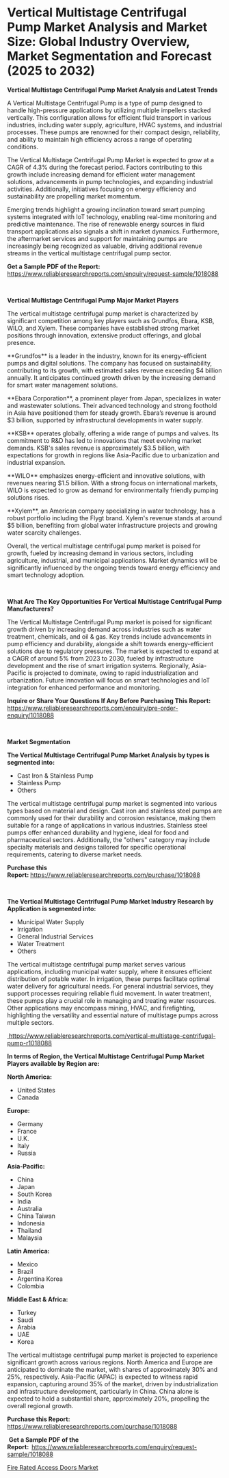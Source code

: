 <p><h1>Vertical Multistage Centrifugal Pump Market Analysis and Market Size: Global Industry Overview, Market Segmentation and Forecast (2025 to 2032)</h1></p><p><strong>Vertical Multistage Centrifugal Pump Market Analysis and Latest Trends</strong></p>
<p><p>A Vertical Multistage Centrifugal Pump is a type of pump designed to handle high-pressure applications by utilizing multiple impellers stacked vertically. This configuration allows for efficient fluid transport in various industries, including water supply, agriculture, HVAC systems, and industrial processes. These pumps are renowned for their compact design, reliability, and ability to maintain high efficiency across a range of operating conditions.</p><p>The Vertical Multistage Centrifugal Pump Market is expected to grow at a CAGR of 4.3% during the forecast period. Factors contributing to this growth include increasing demand for efficient water management solutions, advancements in pump technologies, and expanding industrial activities. Additionally, initiatives focusing on energy efficiency and sustainability are propelling market momentum. </p><p>Emerging trends highlight a growing inclination toward smart pumping systems integrated with IoT technology, enabling real-time monitoring and predictive maintenance. The rise of renewable energy sources in fluid transport applications also signals a shift in market dynamics. Furthermore, the aftermarket services and support for maintaining pumps are increasingly being recognized as valuable, driving additional revenue streams in the vertical multistage centrifugal pump sector.</p></p>
<p><strong>Get a Sample PDF of the Report:&nbsp;</strong> <a href="https://www.reliableresearchreports.com/enquiry/request-sample/1018088?utm_campaign=2380&utm_medium=2&utm_source=Github&utm_content=ia&utm_term=17022025&utm_id=vertical-multistage-centrifugal-pump">https://www.reliableresearchreports.com/enquiry/request-sample/1018088</a></p>
<p>&nbsp;</p>
<p><strong>Vertical Multistage Centrifugal Pump Major Market Players</strong></p>
<p><p>The vertical multistage centrifugal pump market is characterized by significant competition among key players such as Grundfos, Ebara, KSB, WILO, and Xylem. These companies have established strong market positions through innovation, extensive product offerings, and global presence.</p><p>**Grundfos** is a leader in the industry, known for its energy-efficient pumps and digital solutions. The company has focused on sustainability, contributing to its growth, with estimated sales revenue exceeding $4 billion annually. It anticipates continued growth driven by the increasing demand for smart water management solutions.</p><p>**Ebara Corporation**, a prominent player from Japan, specializes in water and wastewater solutions. Their advanced technology and strong foothold in Asia have positioned them for steady growth. Ebara’s revenue is around $3 billion, supported by infrastructural developments in water supply.</p><p>**KSB** operates globally, offering a wide range of pumps and valves. Its commitment to R&D has led to innovations that meet evolving market demands. KSB's sales revenue is approximately $3.5 billion, with expectations for growth in regions like Asia-Pacific due to urbanization and industrial expansion.</p><p>**WILO** emphasizes energy-efficient and innovative solutions, with revenues nearing $1.5 billion. With a strong focus on international markets, WILO is expected to grow as demand for environmentally friendly pumping solutions rises.</p><p>**Xylem**, an American company specializing in water technology, has a robust portfolio including the Flygt brand. Xylem's revenue stands at around $5 billion, benefiting from global water infrastructure projects and growing water scarcity challenges.</p><p>Overall, the vertical multistage centrifugal pump market is poised for growth, fueled by increasing demand in various sectors, including agriculture, industrial, and municipal applications. Market dynamics will be significantly influenced by the ongoing trends toward energy efficiency and smart technology adoption.</p></p>
<p>&nbsp;</p>
<p><strong>What Are The Key Opportunities For Vertical Multistage Centrifugal Pump Manufacturers?</strong></p>
<p><p>The Vertical Multistage Centrifugal Pump market is poised for significant growth driven by increasing demand across industries such as water treatment, chemicals, and oil & gas. Key trends include advancements in pump efficiency and durability, alongside a shift towards energy-efficient solutions due to regulatory pressures. The market is expected to expand at a CAGR of around 5% from 2023 to 2030, fueled by infrastructure development and the rise of smart irrigation systems. Regionally, Asia-Pacific is projected to dominate, owing to rapid industrialization and urbanization. Future innovation will focus on smart technologies and IoT integration for enhanced performance and monitoring.</p></p>
<p><strong>Inquire or Share Your Questions If Any Before Purchasing This Report:</strong> <a href="https://www.reliableresearchreports.com/enquiry/pre-order-enquiry/1018088?utm_campaign=2380&utm_medium=2&utm_source=Github&utm_content=ia&utm_term=17022025&utm_id=vertical-multistage-centrifugal-pump">https://www.reliableresearchreports.com/enquiry/pre-order-enquiry/1018088</a></p>
<p>&nbsp;</p>
<p><strong>Market Segmentation</strong></p>
<p><strong>The Vertical Multistage Centrifugal Pump Market Analysis by types is segmented into:</strong></p>
<p><ul><li>Cast Iron & Stainless Pump</li><li>Stainless Pump</li><li>Others</li></ul></p>
<p><p>The vertical multistage centrifugal pump market is segmented into various types based on material and design. Cast iron and stainless steel pumps are commonly used for their durability and corrosion resistance, making them suitable for a range of applications in various industries. Stainless steel pumps offer enhanced durability and hygiene, ideal for food and pharmaceutical sectors. Additionally, the "others" category may include specialty materials and designs tailored for specific operational requirements, catering to diverse market needs.</p></p>
<p><strong>Purchase this Report:&nbsp;</strong><a href="https://www.reliableresearchreports.com/purchase/1018088?utm_campaign=2380&utm_medium=2&utm_source=Github&utm_content=ia&utm_term=17022025&utm_id=vertical-multistage-centrifugal-pump">https://www.reliableresearchreports.com/purchase/1018088</a></p>
<p>&nbsp;</p>
<p><strong>The Vertical Multistage Centrifugal Pump Market Industry Research by Application is segmented into:</strong></p>
<p><ul><li>Municipal Water Supply</li><li>Irrigation</li><li>General Industrial Services</li><li>Water Treatment</li><li>Others</li></ul></p>
<p><p>The vertical multistage centrifugal pump market serves various applications, including municipal water supply, where it ensures efficient distribution of potable water. In irrigation, these pumps facilitate optimal water delivery for agricultural needs. For general industrial services, they support processes requiring reliable fluid movement. In water treatment, these pumps play a crucial role in managing and treating water resources. Other applications may encompass mining, HVAC, and firefighting, highlighting the versatility and essential nature of multistage pumps across multiple sectors.</p></p>
<p><a href="https://www.reliableresearchreports.com/vertical-multistage-centrifugal-pump-r1018088?utm_campaign=2380&utm_medium=2&utm_source=Github&utm_content=ia&utm_term=17022025&utm_id=vertical-multistage-centrifugal-pump">&nbsp;https://www.reliableresearchreports.com/vertical-multistage-centrifugal-pump-r1018088</a></p>
<p><strong>In terms of Region, the Vertical Multistage Centrifugal Pump Market Players available by Region are:</strong></p>
<p>
    <p> <strong> North America: </strong>
        <ul>
            <li>United States</li>
            <li>Canada</li>
        </ul>
        </p> 
    <p> <strong> Europe: </strong>
        <ul>
            <li>Germany</li>
            <li>France</li>
            <li>U.K.</li>
            <li>Italy</li>
            <li>Russia</li>
        </ul>
        </p> 
    <p> <strong> Asia-Pacific: </strong>
        <ul>
            <li>China</li>
            <li>Japan</li>
            <li>South Korea</li>
            <li>India</li>
            <li>Australia</li>
            <li>China Taiwan</li>
            <li>Indonesia</li>
            <li>Thailand</li>
            <li>Malaysia</li>
        </ul>
        </p> 
    <p> <strong> Latin America: </strong>
        <ul>
            <li>Mexico</li>
            <li>Brazil</li>
            <li>Argentina Korea</li>
            <li>Colombia</li>
        </ul>
        </p> 
    <p> <strong> Middle East & Africa: </strong>
        <ul>
            <li>Turkey</li>
            <li>Saudi</li>
            <li>Arabia</li>
            <li>UAE</li>
            <li>Korea</li>
        </ul>
    </p>
    </p>
<p><p>The vertical multistage centrifugal pump market is projected to experience significant growth across various regions. North America and Europe are anticipated to dominate the market, with shares of approximately 30% and 25%, respectively. Asia-Pacific (APAC) is expected to witness rapid expansion, capturing around 35% of the market, driven by industrialization and infrastructure development, particularly in China. China alone is expected to hold a substantial share, approximately 20%, propelling the overall regional growth.</p></p>
<p><strong>Purchase this Report: </strong><a href="https://www.reliableresearchreports.com/purchase/1018088?utm_campaign=2380&utm_medium=2&utm_source=Github&utm_content=ia&utm_term=17022025&utm_id=vertical-multistage-centrifugal-pump">https://www.reliableresearchreports.com/purchase/1018088</a></p>
<p>&nbsp;<strong>Get a Sample PDF of the Report:&nbsp;&nbsp;</strong><a href="https://www.reliableresearchreports.com/enquiry/request-sample/1018088?utm_campaign=2380&utm_medium=2&utm_source=Github&utm_content=ia&utm_term=17022025&utm_id=vertical-multistage-centrifugal-pump">https://www.reliableresearchreports.com/enquiry/request-sample/1018088</a></p>
<p><strong></strong></p>
<p><p><a href="https://github.com/dolorespeddico90/Market-Research-Report-List-1/blob/main/fire-rated-access-doors-market.md?utm_campaign=2380&utm_medium=2&utm_source=Github&utm_content=ia&utm_term=17022025&utm_id=vertical-multistage-centrifugal-pump">Fire Rated Access Doors Market</a></p></p>